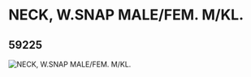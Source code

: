 # NECK, W.SNAP MALE/FEM. M/KL.
## 59225
![NECK, W.SNAP MALE/FEM. M/KL.](https://lc-www-live-s.legocdn.com/media/bricks/5/2/4522499.jpg)